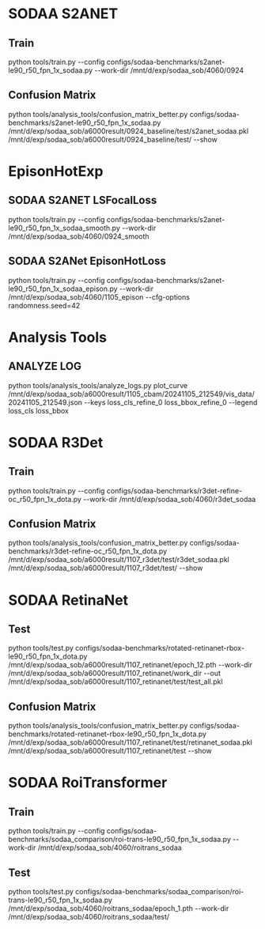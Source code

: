# SODAA S2ANET
## Train
python tools/train.py --config configs/sodaa-benchmarks/s2anet-le90_r50_fpn_1x_sodaa.py --work-dir /mnt/d/exp/sodaa_sob/4060/0924
## Confusion Matrix
python tools/analysis_tools/confusion_matrix_better.py configs/sodaa-benchmarks/s2anet-le90_r50_fpn_1x_sodaa.py /mnt/d/exp/sodaa_sob/a6000result/0924_baseline/test/s2anet_sodaa.pkl /mnt/d/exp/sodaa_sob/a6000result/0924_baseline/test/ --show

# EpisonHotExp
## SODAA S2ANET LSFocalLoss
python tools/train.py --config configs/sodaa-benchmarks/s2anet-le90_r50_fpn_1x_sodaa_smooth.py --work-dir /mnt/d/exp/sodaa_sob/4060/0924_smooth
## SODAA S2ANet EpisonHotLoss
python tools/train.py --config configs/sodaa-benchmarks/s2anet-le90_r50_fpn_1x_sodaa_epison.py --work-dir /mnt/d/exp/sodaa_sob/4060/1105_epison --cfg-options randomness.seed=42

# Analysis Tools
## ANALYZE LOG
python tools/analysis_tools/analyze_logs.py plot_curve /mnt/d/exp/sodaa_sob/a6000result/1105_cbam/20241105_212549/vis_data/20241105_212549.json --keys loss_cls_refine_0 loss_bbox_refine_0 --legend loss_cls loss_bbox

# SODAA R3Det
## Train
python tools/train.py --config configs/sodaa-benchmarks/r3det-refine-oc_r50_fpn_1x_dota.py --work-dir /mnt/d/exp/sodaa_sob/4060/r3det_sodaa
## Confusion Matrix
python tools/analysis_tools/confusion_matrix_better.py configs/sodaa-benchmarks/r3det-refine-oc_r50_fpn_1x_dota.py /mnt/d/exp/sodaa_sob/a6000result/1107_r3det/test/r3det_sodaa.pkl /mnt/d/exp/sodaa_sob/a6000result/1107_r3det/test/ --show

# SODAA RetinaNet
## Test
python tools/test.py configs/sodaa-benchmarks/rotated-retinanet-rbox-le90_r50_fpn_1x_dota.py /mnt/d/exp/sodaa_sob/a6000result/1107_retinanet/epoch_12.pth --work-dir /mnt/d/exp/sodaa_sob/a6000result/1107_retinanet/work_dir --out /mnt/d/exp/sodaa_sob/a6000result/1107_retinanet/test/test_all.pkl
## Confusion Matrix
python tools/analysis_tools/confusion_matrix_better.py configs/sodaa-benchmarks/rotated-retinanet-rbox-le90_r50_fpn_1x_dota.py /mnt/d/exp/sodaa_sob/a6000result/1107_retinanet/test/retinanet_sodaa.pkl /mnt/d/exp/sodaa_sob/a6000result/1107_retinanet/test --show

# SODAA RoiTransformer
## Train
python tools/train.py --config configs/sodaa-benchmarks/sodaa_comparison/roi-trans-le90_r50_fpn_1x_sodaa.py --work-dir /mnt/d/exp/sodaa_sob/4060/roitrans_sodaa
## Test
python tools/test.py configs/sodaa-benchmarks/sodaa_comparison/roi-trans-le90_r50_fpn_1x_sodaa.py /mnt/d/exp/sodaa_sob/4060/roitrans_sodaa/epoch_1.pth --work-dir /mnt/d/exp/sodaa_sob/4060/roitrans_sodaa/test/
